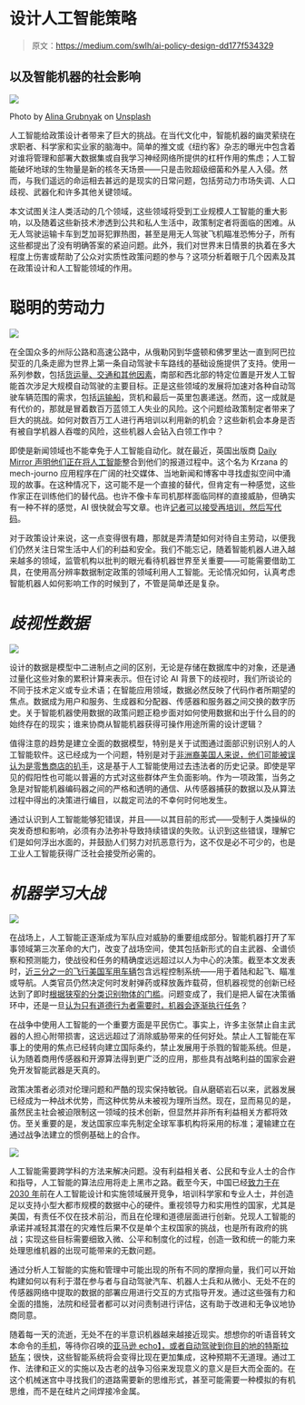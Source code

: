 # 设计人工智能策略

> 原文：<https://medium.com/swlh/ai-policy-design-dd177f534329>

## 以及智能机器的社会影响

![](img/8338abf4a3459f0bda0e5efd41cd41fb.png)

Photo by [Alina Grubnyak](https://unsplash.com/@alinnnaaaa?utm_source=medium&utm_medium=referral) on [Unsplash](https://unsplash.com?utm_source=medium&utm_medium=referral)

人工智能给政策设计者带来了巨大的挑战。在当代文化中，智能机器的幽灵萦绕在求职者、科学家和实业家的脑海中。简单的推文或《纽约客》杂志的曝光中包含着对谁将管理和部署大数据集或自我学习神经网络所提供的杠杆作用的焦虑；人工智能破坏地球的生物量是新的核冬天场景——只是击败超级细菌和外星人入侵。然而，与我们遥远的命运相去甚远的是现实的日常问题，包括劳动力市场失调、人口歧视、武器化和许多其他关键领域。

本文试图关注人类活动的几个领域，这些领域将受到工业规模人工智能的重大影响，以及随着这些新技术渗透到公共和私人生活中，政策制定者将面临的困难。从无人驾驶运输卡车到芝加哥犯罪热图，甚至是用无人驾驶飞机瞄准恐怖分子，所有这些都提出了没有明确答案的紧迫问题。此外，我们对世界末日情景的执着在多大程度上伤害或帮助了公众对实质性政策问题的参与？这项分析着眼于几个因素及其在政策设计和人工智能领域的作用。

# 聪明的劳动力

![](img/ff0e1999e74f91b1d96139eeea0ed873.png)

在全国众多的州际公路和高速公路中，从俄勒冈到华盛顿和佛罗里达一直到阿巴拉契亚的几条走廊为世界上第一条自动驾驶卡车路线的基础设施提供了支持。使用一系列参数，包括[货运量、交通和其他因素](https://www.prnewswire.com/news-releases/inrix-identifies-us-corridors-best-suited-for-highly-automated-truck-deployment-300713435.html)，南部和西北部的特定位置是开发人工智能首次涉足大规模自动驾驶的主要目标。正是这些领域的发展将加速对各种自动驾驶车辆范围的需求，包括[运输船](https://www.youtube.com/watch?v=ZuX5qFdiiI0)，货机和最后一英里包裹递送。然而，这一成就是有代价的，那就是冒着数百万蓝领工人失业的风险。这个问题给政策制定者带来了巨大的挑战。如何对数百万工人进行再培训以利用新的机会？这些新机会本身是否有被自学机器人吞噬的风险，这些机器人会钻入白领工作中？

即使是新闻领域也不能幸免于人工智能自动化。就在最近，英国出版商 [Daily Mirror 声明他们正在将人工智能](https://www.compelo.com/ai-in-journalism/)整合到他们的报道过程中。这个名为 Krzana 的 mech-journo 应用程序在广阔的社交媒体、当地新闻和博客中寻找虚拟空间中涌现的故事。在这种情况下，这可能不是一个直接的替代，但肯定有一种感觉，这些作家正在训练他们的替代品。也许不像卡车司机那样面临同样的直接威胁，但确实有一种不祥的感觉，AI 很快就会写文章。也许[记者可以接受再培训，然后写代码](https://www.wired.com/story/googles-learning-software-learns-to-write-learning-software/)。

对于政策设计来说，这一点变得很有趣，那就是弄清楚如何对待自主劳动，以便我们仍然关注日常生活中人们的利益和安全。我们不能忘记，随着智能机器人进入越来越多的领域，监管机构以批判的眼光看待机器世界至关重要——可能需要借助工具，在使用高分辨率数据制定政策的领域利用人工智能。无论情况如何，认真考虑智能机器人如何影响工作的时候到了，不管是简单还是复杂。

# *歧视性数据*

![](img/7ca9ba1eefd3e879ee6766eba0a968cc.png)

设计的数据是模型中二进制点之间的区别，无论是存储在数据库中的对象，还是通过量化这些对象的累积计算来表示。但在讨论 AI 背景下的歧视时，我们所谈论的不同于技术定义或专业术语；在智能应用领域，数据必然反映了代码作者所期望的焦点。数据成为用户和服务、生成器和分配器、传感器和服务器之间交换的数字历史。关于智能机器使用数据的政策问题正稳步面对如何使用数据和出于什么目的的始终存在的现实；谁来协商从智能机器获得可操作用途所需的设计逻辑？

值得注意的趋势是建立全面的数据模型，特别是关于试图通过面部识别识别人的人工智能软件。这已经成为一个问题，特别是对于[非洲裔美国人来说，他们可能被误认为是零售商店的扒手](https://techcrunch.com/2018/09/18/sen-harris-tells-federal-agencies-to-get-serious-about-facial-recognition-risks/)，这是基于人工智能使用过去违法者的历史记录。即使是罕见的假阳性也可能以普遍的方式对这些群体产生负面影响。作为一项政策，当务之急是对智能机器编码器之间的严格和透明的通信、从传感器捕获的数据以及从算法过程中得出的决策进行编目，以裁定司法的不幸何时何地发生。

通过认识到人工智能能够犯错误，并且——以其目前的形式——受制于人类操纵的突发奇想和影响，必须有办法弥补导致持续错误的失败。认识到这些错误，理解它们是如何浮出水面的，并鼓励人们努力对抗恶意行为，这不仅是必不可少的，也是工业人工智能获得广泛社会接受所必需的。

# *机器学习大战*

![](img/9a38b9abab2fe3ff30d481a3991a2ece.png)

在战场上，人工智能正逐渐成为军队应对威胁的重要组成部分。智能机器打开了军事领域第三次革命的大门，改变了战场空间，使其包括新形式的自主武器、全谱侦察和预测能力，使战役和任务的精确度远远超过以人为中心的决策。截至本文发表时，[近三分之一的飞行美国军用车辆](http://media.hoover.org/sites/default/files/documents/Anderson-Waxman_LawAndEthics_r2_FINAL.pdf)包含远程控制系统——用于着陆和起飞、瞄准或导航。人类官员仍然决定何时发射弹药或释放轰炸载荷，但机器视觉的创新已经达到了即时[根据狭窄的分类识别物体的门槛](https://www.youtube.com/watch?v=Cgxsv1riJhI)。问题变成了，我们是把人留在决策循环中，还是一旦[认为只有道德行为者需要时，机器会逐渐执行任务](https://www.youtube.com/watch?v=2FjOE9sbTfs)？

在战争中使用人工智能的一个重要方面是平民伤亡。事实上，许多主张禁止自主武器的人担心附带损害，这远远超过了消除威胁带来的任何好处。禁止人工智能在军事上的使用的焦点已经转向建立国际条约，禁止发展用于杀戮的智能系统。但是，认为随着商用传感器和开源算法得到更广泛的应用，那些具有战略利益的国家会避免开发智能武器是天真的。

政策决策者必须对伦理问题和严酷的现实保持敏锐。自从磨砺岩石以来，武器发展已经成为一种战术优势，而这种优势从未被视为理所当然。现在，显而易见的是，虽然民主社会被迫限制这一领域的技术创新，但显然并非所有利益相关方都将效仿。至关重要的是，发达国家应率先制定全球军事机构将采用的标准；灌输建立在通过战争法建立的惯例基础上的合作。

![](img/909893fc155cee058889e8c2a39651f7.png)

人工智能需要跨学科的方法来解决问题。没有利益相关者、公民和专业人士的合作和指导，人工智能的算法应用将走上黑市之路。截至今天，中国已经[致力于在 2030 年](http://english.gov.cn/policies/latest_releases/2017/07/20/content_281475742458322.htm)前在人工智能设计和实施领域展开竞争，培训科学家和专业人士，并创造足以支持小型大都市规模的数据中心的硬件。重视领导力和实用性的国家，尤其是美国，有责任不仅在技术前沿，而且在伦理和道德层面进行创新。兑现人工智能的承诺并减轻其潜在的灾难性后果不仅是单个主权国家的挑战，也是所有政府的挑战；实现这些目标需要细致入微、公平和制度化的过程，创造一致和统一的能力来处理思维机器的出现可能带来的无数问题。

通过分析人工智能的实施和管理中可能出现的所有不同的摩擦向量，我们可以开始构建如何以有利于潜在参与者与自动驾驶汽车、机器人士兵和从微小、无处不在的传感器网络中提取的数据的部署应用进行交互的方式指导开发。通过这些强有力和全面的措施，法院和经营者都可以对问责制进行评估，这有助于改进和无争议地协商同意。

随着每一天的流逝，无处不在的半意识机器越来越接近现实。想想你的听语音转文本命令的[手机](https://www.youtube.com/watch?v=rxejJxue2U0)，等待你召唤的[亚马逊 echo】，或者](https://www.youtube.com/watch?v=nUSbcdv6jBA&feature=youtu.be&t=6m34s)[自动驾驶到你目的地的特斯拉轿车](https://www.youtube.com/watch?v=tlThdr3O5Qo)；很快，这些智能系统将会变得比现在更加集成，这种预期不无道理。通过工作、法律和正义的实施以及古老的战争习俗来发现意义的意义是巨大而全面的。在这个机械迷宫中寻找我们的道路需要新的思维形式，甚至可能需要一种模拟的有机思维，而不是在硅片之间焊接冷金属。